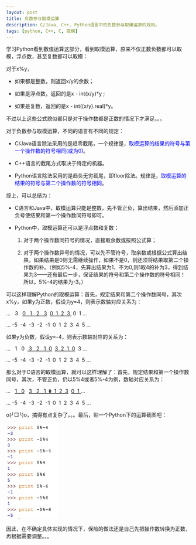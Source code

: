 ```yaml
---
layout: post
title: 负数参与取模运算
description: C/Java, C++, Python语言中的负数参与取模运算的规则。
tags: [python, C++, C, 取模]
---
```


学习Python看到数值运算这部分，看到取模运算，原来不仅正数负数都可以取模，浮点数，甚至复数都可以取模：

对于x%y，

* 如果都是整数，则返回x/y的余数；

* 如果是浮点数，返回的是x - int(x/y)*y ;

* 如果是复数，返回的是x - int((x/y).real)*y。

不过以上这些公式貌似都只是对于操作数都是正数的情况下才满足。。。

对于负数参与取模运算，不同的语言有不同的规定：
<!--more-->

+ C/Java语言除法采用的是趋零截尾，一个规律是，<span style="color:blue">取模运算的结果的符号与第一个操作数的符号相同(或为0)</span>。

+ C++语言的截尾方式取决于特定的机器。

+ Python语言除法采用的是趋负无穷截尾，即floor除法。规律是，<span style="color:blue">取模运算的结果的符号与第二个操作数的符号相同</span>。

综上，可以总结为：

* C语言和Java中，取模运算只能是整数，先不管正负，算出结果，然后添加正负号使结果和第一个操作数同符号即可。

* Python中，取模运算还可以是浮点数和复数；

    1. 对于两个操作数同符号的情况，直接取余数或按照公式算；
	
    2. 对于两个操作数异号的情况，可以先不管符号，取余数或根据公式算出结果，如果结果是0则无需继续操作，如果不是0，则还须将结果取第二个操作数的补。（例如5%-4，先算出结果为1，不为0,则1取4的补为3，得到结果为3——还有最后一步，保证结果的符号和第二个操作数的符号相同！所以，5%-4的结果为-3。）

可以这样理解Python的取模运算：首先，规定结果和第二个操作数同号，其次x%y，如果y为正数，假设为y=4，则表示数轴对应关系为：

<p>... &nbsp; 3 &nbsp; <span style="text-decoration: underline;">0 &nbsp; 1 &nbsp; 2 &nbsp; 3</span> &nbsp;<span style="text-decoration: underline;">0 &nbsp;1 &nbsp;2 &nbsp;3 </span>&nbsp;0 &nbsp;1 ...</p>
<p>... -5 &nbsp;-4 &nbsp;-3 &nbsp;-2 &nbsp;-1 &nbsp;0 &nbsp;1 &nbsp;2 &nbsp;3 &nbsp;4 &nbsp;5 ...</p>

如果y为负数，假设y=-4，则表示数轴对应的关系为：

<p>... &nbsp; 1 &nbsp; 0 &nbsp;<span style="text-decoration: underline;"> 3 &nbsp; 2 &nbsp; 1 &nbsp;0</span> &nbsp;<span style="text-decoration: underline;">3 &nbsp;2 &nbsp;1 &nbsp;0</span> &nbsp;3 ...</p>
<p>... -5 &nbsp;-4 &nbsp;-3 &nbsp;-2 &nbsp;-1 &nbsp;0 &nbsp;1 &nbsp;2 &nbsp;3 &nbsp;4 &nbsp;5 ...</p>

那么对于C语言的取模运算，就可以这样理解了：首先，规定结果和第一个操作数同号，其次，不管正负，仍以5%4或者5%-4为例，数轴对应关系为：

<p>... &nbsp; <span style="text-decoration: underline;">1 &nbsp; 0</span> &nbsp; <span style="text-decoration: underline;">3 &nbsp; 2 &nbsp; 1 &nbsp;<strong><span style="font-family: mceinline;">0</span></strong> &nbsp;1 &nbsp;2 &nbsp;3</span> &nbsp;<span style="text-decoration: underline;">0 &nbsp;1 </span>...</p>
<p>... -5 &nbsp;-4 &nbsp;-3 &nbsp;-2 &nbsp;-1 &nbsp;0 &nbsp;1 &nbsp;2 &nbsp;3 &nbsp;4 &nbsp;5 ...</p>

o(╯□╰)o，搞得有点复杂了。。。最后，贴一个Python下的运算截图吧：

![Python取模运算截图](/img/post/modulo.jpg)

因此，在不确定具体实现的情况下，保险的做法还是自己先把操作数转换为正数，再根据需要调整。。。
